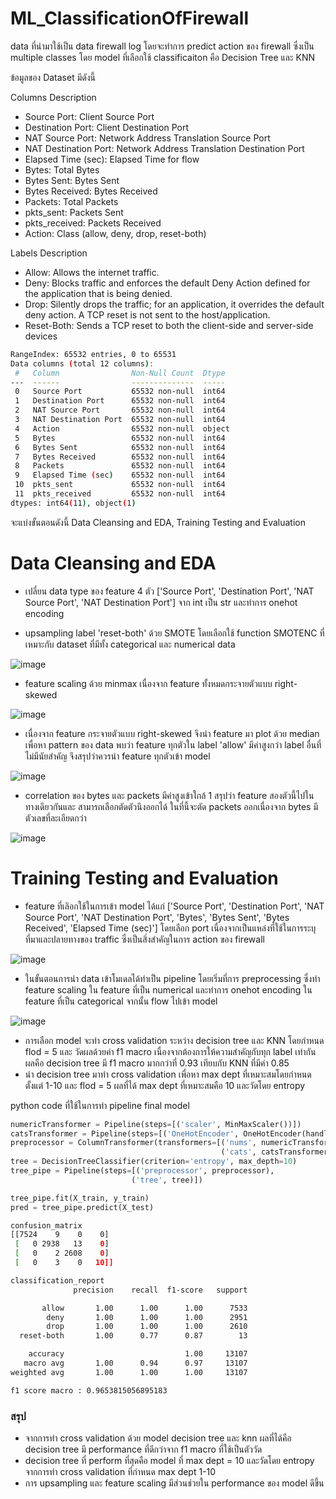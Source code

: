 # ML_ClassificationOfFirewall

data ที่นำมาใช้เป็น data firewall log โดยจะทำการ predict action ของ firewall ซึ่งเป็น multiple classes โดย model ที่เลือกใช้ classificaiton คือ Decision Tree และ KNN

ข้อมูลของ Dataset มีดังนี้

Columns Description
- Source Port: Client Source Port 
- Destination Port: Client Destination Port 
- NAT Source Port: Network Address Translation Source Port 
- NAT Destination Port: Network Address Translation Destination Port 
- Elapsed Time (sec): Elapsed Time for flow 
- Bytes: Total Bytes 
- Bytes Sent: Bytes Sent 
- Bytes Received: Bytes Received 
- Packets: Total Packets 
- pkts_sent: Packets Sent 
- pkts_received: Packets Received
- Action: Class (allow, deny, drop, reset-both)

Labels Description
- Allow: Allows the internet traffic. 
- Deny: Blocks traffic and enforces the default Deny Action defined for the application that is being denied. 
- Drop: Silently drops the traffic; for an application, it overrides the default deny action. A TCP reset is not sent to the host/application. 
- Reset-Both: Sends a TCP reset to both the client-side and server-side devices

```bash
RangeIndex: 65532 entries, 0 to 65531
Data columns (total 12 columns):
 #   Column                Non-Null Count  Dtype 
---  ------                --------------  ----- 
 0   Source Port           65532 non-null  int64 
 1   Destination Port      65532 non-null  int64 
 2   NAT Source Port       65532 non-null  int64 
 3   NAT Destination Port  65532 non-null  int64 
 4   Action                65532 non-null  object
 5   Bytes                 65532 non-null  int64 
 6   Bytes Sent            65532 non-null  int64 
 7   Bytes Received        65532 non-null  int64 
 8   Packets               65532 non-null  int64 
 9   Elapsed Time (sec)    65532 non-null  int64 
 10  pkts_sent             65532 non-null  int64 
 11  pkts_received         65532 non-null  int64 
dtypes: int64(11), object(1)
```

จะแบ่งขั้นตอนดังนี้ Data Cleansing and EDA, Training Testing and Evaluation

# Data Cleansing and EDA
- เปลี่ยน data type ของ feature 4 ตัว ['Source Port', 'Destination Port', 'NAT Source Port', 'NAT Destination Port'] จาก int เป็น str และทำการ onehot encoding

- upsampling label 'reset-both' ด้วย SMOTE โดยเลือกใช้ function SMOTENC ที่เหมาะกับ dataset ที่มีทั้ง categorical และ numerical data

![image](https://user-images.githubusercontent.com/77285026/234031546-d0e64b15-0b5d-4998-9aa0-974e798ea11c.png)

- feature scaling ด้วย minmax เนื่องจาก feature ทั้งหมดกระจายตัวแบบ right-skewed

![image](https://user-images.githubusercontent.com/77285026/234031477-012fc7e9-4118-4990-925a-a0152836b3df.png)

- เนื่องจาก feature กระจายตัวแบบ right-skewed จึงนำ feature มา plot ด้วย median เพื่อหา pattern ของ data พบว่า feature ทุกตัวใน label 'allow' มีค่าสูงกว่า label อื่นที่ไม่มีนัยสำคัญ จึงสรุปว่าควรนำ feature ทุกตัวเข้า model

![image](https://user-images.githubusercontent.com/77285026/234032593-012bf84d-b22a-41ae-824f-257f1c6929cc.png)

- correlation ของ bytes และ packets มีค่าสูงเข้าใกล้ 1 สรุปว่า feature สองตัวนี้ไปในทางเดียวกันและ สามารถเลือกตัดตัวนึงออกได้ ในที่นี้จะตัด packets ออกเนื่องจาก bytes มีตัวเลขที่ละเอียดกว่า 

![image](https://user-images.githubusercontent.com/77285026/234199374-9afcb79d-9394-4b7e-a889-9fad6fc4ae17.png)

# Training Testing and Evaluation
- feature ที่เลิอกใช้ในการเข้า model ได้แก่ ['Source Port', 'Destination Port', 'NAT Source Port', 'NAT Destination Port', 'Bytes', 'Bytes Sent', 'Bytes Received', 'Elapsed Time (sec)'] 
โดยเลือก port เนื่องจากเป็นแหล่งที่ใช้ในการระบุที่มาและปลายทางของ traffic ซึ่งเป็นสิ่งสำคัญในการ action ของ firewall  

![image](https://user-images.githubusercontent.com/77285026/234037414-f9d0b48f-0805-4058-82a2-55281c1e611b.png)

- ในขั้นตอนการนำ data เข้าโมเดลได้ทำเป็น pipeline โดยเริ่มที่การ preprocessing ซึ่งทำ feature scaling ใน feature ที่เป็น numerical และทำการ onehot encoding ใน feature ที่เป็น categorical จากนั้น flow ไปเข้า model

![image](https://user-images.githubusercontent.com/77285026/234035447-415d976e-952b-42ea-a398-dd99c34d4563.png)

- การเลือก model จะทำ cross validation ระหว่าง decision tree และ KNN โดยกำหนด flod = 5 และ วัดผลด้วยค่า f1 macro เนื่องจากต้องการให้ความสำคัญกับทุก label เท่ากัน ผลคือ decision tree มี f1 macro มากกว่าที่ 0.93 เทียบกับ KNN ที่มีค่า 0.85
- นำ decision tree มาทำ cross validation เพื่อหา max dept ที่เหมาะสมโดยกำหนดตั้งแต่ 1-10 และ flod = 5 ผลที่ได้ max dept ที่เหมาะสมคือ 10 และวัดโดย entropy


python code ที่ใช้ในการทำ pipeline final model
```python
numericTransformer = Pipeline(steps=[('scaler', MinMaxScaler())])
catsTransformer = Pipeline(steps=[('OneHotEncoder', OneHotEncoder(handle_unknown='ignore'))])
preprocessor = ColumnTransformer(transformers=[('nums', numericTransformer, make_column_selector(dtype_include=int)),
                                               ('cats', catsTransformer, make_column_selector(dtype_include=object))])
tree = DecisionTreeClassifier(criterion='entropy', max_depth=10)
tree_pipe = Pipeline(steps=[('preprocessor', preprocessor),
                           ('tree', tree)])

tree_pipe.fit(X_train, y_train)
pred = tree_pipe.predict(X_test)                    
```
```bash
confusion_matrix
[[7524    9    0    0]
 [   0 2938   13    0]
 [   0    2 2608    0]
 [   0    3    0   10]]

classification_report
              precision    recall  f1-score   support

       allow       1.00      1.00      1.00      7533
        deny       1.00      1.00      1.00      2951
        drop       1.00      1.00      1.00      2610
  reset-both       1.00      0.77      0.87        13

    accuracy                           1.00     13107
   macro avg       1.00      0.94      0.97     13107
weighted avg       1.00      1.00      1.00     13107

f1 score macro : 0.9653815056895183
```

### สรุป
- จากการทำ cross validation ด้วย model decision tree และ knn ผลที่ได้คือ decision tree มี performance ที่ดีกว่าจาก f1 macro ที่ใช้เป็นตัววัด
- decision tree ที่ perform ที่สุดคือ model ที่ max dept = 10 และวัดโดย entropy จากการทำ cross validation ที่กำหนด max dept 1-10
- การ upsampling และ feature scaling มีส่วนช่วยใน performance ของ model ดีขึ้น
